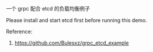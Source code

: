 一个 grpc 配合 etcd 的负载均衡例子

Please install and start etcd first before running this demo.

Reference:
1. https://github.com/Bulesxz/grpc_etcd_example
